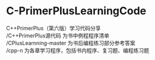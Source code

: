 # C-PrimerPlusLearningCode
C++PrimerPlus（第六版）学习代码分享		                                                                                                   
/C++PrimerPlus源代码 为书中例程程序清单	                                                                                                     
/CPlusLearnning-master 为书后编程练习部分参考答案		                      
/cpp-n 为各章学习程序，包括书内程序、复习题、编程练习题		
